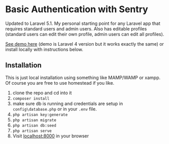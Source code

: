 # Basic Authentication with Sentry

Updated to Laravel 5.1. My personal starting point for any Laravel app that requires standard users and admin users. Also has editable profiles (standard users can edit their own profile, admin users can edit all profiles).

[See demo here](http://authdemo.andremadarang.com/) (demo is Laravel 4 version but it works exactly the same) or install locally with instructions below.

## Installation

This is just local installation using something like MAMP/WAMP or xampp. Of course you are free to use homestead if you like.

1. clone the repo and cd into it
2. `composer install`
3. make sure db is running and credentials are setup in `config\database.php` or in your `.env` file.
4. `php artisan key:generate`
5. `php artisan migrate`
6. `php artisan db:seed`
7. `php artisan serve`
8. Visit [localhost:8000](http://localhost:8000) in your browser
